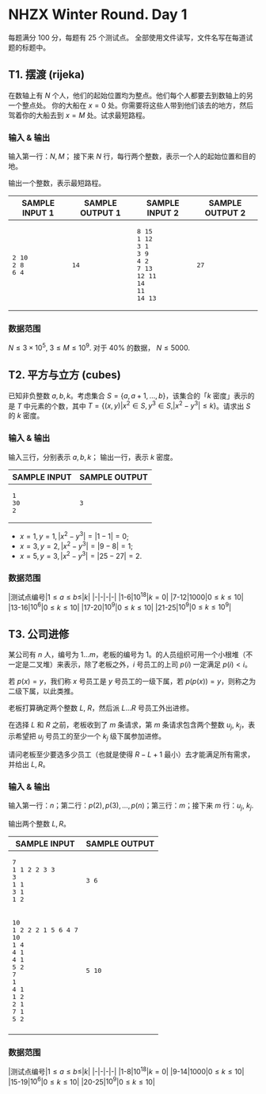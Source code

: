 # NHZX Winter Round. Day 1

每题满分 100 分，每题有 25 个测试点。
全部使用文件读写，文件名写在每道试题的标题中。

## T1. 摆渡 (rijeka)

在数轴上有 $N$ 个人，他们的起始位置均为整点。他们每个人都要去到数轴上的另一个整点处。
你的大船在 $x=0$ 处。你需要将这些人带到他们该去的地方，然后驾着你的大船去到 $x=M$ 处。试求最短路程。

### 输入 & 输出

输入第一行：$N,M$；
接下来 $N$ 行，每行两个整数，表示一个人的起始位置和目的地。

输出一个整数，表示最短路程。

|SAMPLE INPUT 1|SAMPLE OUTPUT 1|SAMPLE INPUT 2|SAMPLE OUTPUT 2|
|-|-|-|-|
|<pre>2 10<br>2 8<br>6 4</pre>|<pre>14</pre>|<pre>8 15<br>1 12<br>3 1<br>3 9<br>4 2<br>7 13<br>12 11<br>14 11<br>14 13</pre>|<pre>27</pre>|

### 数据范围

$N\le 3\times 10^5,$ $3\le M\le 10^9$.
对于 $40\%$ 的数据， $N ≤ 5000$.

## T2. 平方与立方 (cubes)

已知非负整数 $a,b,k$。考虑集合 $S=\{a,a+1,\ldots,b\}$，该集合的「$k$ 密度」表示的是 $T$ 中元素的个数，其中 $T=\{(x,y)|x^2\in S, y^3\in S, |x^2 - y^3| ≤ k\}$。请求出 $S$ 的 $k$ 密度。

### 输入 & 输出

输入三行，分别表示 $a,b,k$；
输出一行，表示 $k$ 密度。

|SAMPLE INPUT|SAMPLE OUTPUT|
|-|-|
|<pre>1<br>30<br>2</pre>|<pre>3</pre>|

- $x = 1, y = 1, |x^2 - y^3| = |1 - 1| = 0$;
- $x = 3, y = 2, |x^2 - y^3| = |9 - 8| = 1$;
- $x = 5, y = 3, |x^2 - y^3| = |25 - 27| = 2$.

### 数据范围

|测试点编号|$1 ≤ a ≤ b ≤$|$k$|
|-|-|-|-|
|1-6|$10^{18}$|$k = 0$|
|7-12|$1000$|$0 ≤ k ≤ 10$|
|13-16|$10^6$|$0 ≤ k ≤ 10$|
|17-20|$10^9$|$0 ≤ k ≤ 10$|
|21-25|$10^9$|$0 ≤ k ≤ 10^9$|

## T3. 公司进修

某公司有 $n$ 人，编号为 $1\ldots m$，老板的编号为 $1$。的人员组织可用一个小根堆（不一定是二叉堆）来表示，除了老板之外，$i$ 号员工的上司 $p(i)$ 一定满足 $p(i)<i$。

若 $p(x)=y$，我们称 $x$ 号员工是 $y$ 号员工的一级下属，若 $p(p(x))=y$，则称之为二级下属，以此类推。

老板打算确定两个整数 $L,$ $R$，然后派 $L\ldots R$ 号员工外出进修。

在选择 $L$ 和 $R$ 之前，老板收到了 $m$ 条请求，第 $m$ 条请求包含两个整数 $u_j,$ $k_j$，表示希望把 $u_j$ 号员工的至少一个 $k_j$ 级下属参加进修。

请问老板至少要选多少员工（也就是使得 $R-L+1$ 最小）去才能满足所有需求，并给出 $L, R$。

### 输入 & 输出

输入第一行：$n$；第二行：$p(2),p(3),\ldots,p(n)$；第三行：$m$；接下来 $m$ 行：$u_j,$ $k_j$.

输出两个整数 $L,R$。

|SAMPLE INPUT|SAMPLE OUTPUT|
|-|-|
|<pre>7<br>1 1 2 2 3 3<br>3<br>1 1<br>3 1<br>1 2</pre>|<pre>3 6</pre>|
|<pre>10<br>1 2 2 2 1 5 6 4 7<br>10<br>1 4<br>4 1<br>4 1<br>5 2<br>7 1<br>4 1<br>1 2<br>2 1<br>7 1<br>5 2|<pre>5 10
</pre>|

### 数据范围


|测试点编号|$1 ≤ a ≤ b ≤$|$k$|
|-|-|-|-|
|1-8|$10^{18}$|$k = 0$|
|9-14|$1000$|$0 ≤ k ≤ 10$|
|15-19|$10^6$|$0 ≤ k ≤ 10$|
|20-25|$10^9$|$0 ≤ k ≤ 10$|
